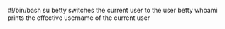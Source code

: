 #!/bin/bash
su betty switches the current user to the user betty
whoami prints the effective username of the current user
